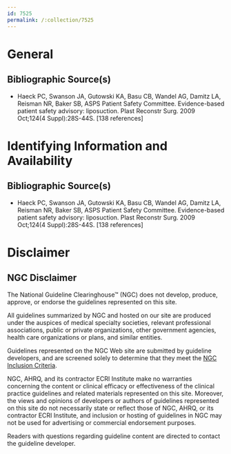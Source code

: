 ```yaml
---
id: 7525
permalink: /:collection/7525
---
```


# General

## Bibliographic Source(s)

- Haeck PC, Swanson JA, Gutowski KA, Basu CB, Wandel AG, Damitz LA, Reisman NR, Baker SB, ASPS Patient Safety Committee. Evidence-based patient safety advisory: liposuction. Plast Reconstr Surg. 2009 Oct;124(4 Suppl):28S-44S. [138 references]

# Identifying Information and Availability

## Bibliographic Source(s)

- Haeck PC, Swanson JA, Gutowski KA, Basu CB, Wandel AG, Damitz LA, Reisman NR, Baker SB, ASPS Patient Safety Committee. Evidence-based patient safety advisory: liposuction. Plast Reconstr Surg. 2009 Oct;124(4 Suppl):28S-44S. [138 references]

# Disclaimer

## NGC Disclaimer

The National Guideline Clearinghouse™ (NGC) does not develop, produce, approve, or endorse the guidelines represented on this site.

All guidelines summarized by NGC and hosted on our site are produced under the auspices of medical specialty societies, relevant professional associations, public or private organizations, other government agencies, health care organizations or plans, and similar entities.

Guidelines represented on the NGC Web site are submitted by guideline developers, and are screened solely to determine that they meet the [NGC Inclusion Criteria](/help-and-about/summaries/inclusion-criteria).

NGC, AHRQ, and its contractor ECRI Institute make no warranties concerning the content or clinical efficacy or effectiveness of the clinical practice guidelines and related materials represented on this site. Moreover, the views and opinions of developers or authors of guidelines represented on this site do not necessarily state or reflect those of NGC, AHRQ, or its contractor ECRI Institute, and inclusion or hosting of guidelines in NGC may not be used for advertising or commercial endorsement purposes.

Readers with questions regarding guideline content are directed to contact the guideline developer.

